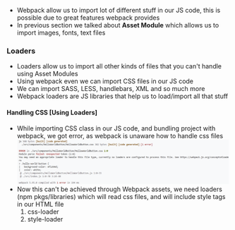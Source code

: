 - Webpack allow us to import lot of different stuff in our JS code, this is possible due to great features webpack provides
- In previous section we talked about **Asset Module** which allows us to import images, fonts, text files

### Loaders

- Loaders allow us to import all other kinds of files that you can't handle using Asset Modules
- Using webpack even we can import CSS files in our JS code
- We can import SASS, LESS, handlebars, XML and so much more
- Webpack loaders are JS libraries that help us to load/import all that stuff

#### Handling CSS [Using Loaders]

- While importing CSS class in our JS code, and bundling project with webpack, we got error, as webpack is unaware how to handle css files
  ![alt text](image.png)
- Now this can't be achieved through Webpack assets, we need loaders (npm pkgs/libraries) which will read css files, and will include style tags in our HTML file
  1. css-loader
  2. style-loader
